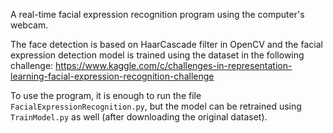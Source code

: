 A real-time facial expression recognition program using the computer's webcam.

The face detection is based on HaarCascade filter in OpenCV and the facial expression detection model is trained using the dataset in the following challenge:
https://www.kaggle.com/c/challenges-in-representation-learning-facial-expression-recognition-challenge

To use the program, it is enough to run the file `FacialExpressionRecognition.py`, but the model can be retrained using `TrainModel.py` as well (after downloading the original dataset).
